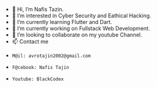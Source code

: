 - 👋 Hi, I’m Nafis Tazin.
- 👀 I’m interested in Cyber Security and Eathical Hacking.
- 🌱 I’m currently learning Flutter and Dart.
- 🏢 I’m currently working on Fullstack Web Development.
- 💞️ I’m looking to collaborate on my youtube Channel.
- 📫 Contact me 
-     M@il: avrotajin2002@gmail.com
-     F@cebook: Nafis Tajin
-     Youtube: BlackCodex

<!---
0avro-tajin0/0avro-tajin0 is a ✨ special ✨ repository because its `README.md` (this file) appears on your GitHub profile.
You can click the Preview link to take a look at your changes.
--->
